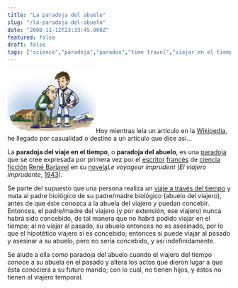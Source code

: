 ```yaml
---
title: "La paradoja del abuelo"
slug: "/la-paradoja-del-abuelo"
date: "2008-11-12T23:33:45.000Z"
featured: false
draft: false
tags: ["science","paradoja","paradox","time travel","viajar en el tiempo"]
---
```



![time_travellers_007](./images/time_travellers_007_jmfqgc.jpg "time_travellers_007")Hoy mientras leía un artículo en la [Wikipedia](http://es.wikipedia.org/wiki/Paradoja_del_viaje_en_el_tiempo), he llegado por casualidad o destino a un artículo que dice así…

La **paradoja del viaje en el tiempo**, o **paradoja del abuelo**, es una [paradoja](http://es.wikipedia.org/wiki/Paradoja "Paradoja") que se cree expresada por primera vez por el [escritor](http://es.wikipedia.org/wiki/Escritor "Escritor") [francés](http://es.wikipedia.org/wiki/Francia "Francia") de [ciencia ficción](http://es.wikipedia.org/wiki/Ciencia_ficci%C3%B3n "Ciencia ficción") [René Barjavel](http://es.wikipedia.org/wiki/Ren%C3%A9_Barjavel "René Barjavel") en su [novela](http://es.wikipedia.org/wiki/Novela "Novela")*Le voyageur imprudent* (*El viajero imprudente*, [1943](http://es.wikipedia.org/wiki/1943 "1943")).

Se parte del supuesto que una persona realiza un [viaje a través del tiempo](http://es.wikipedia.org/wiki/Viaje_a_trav%C3%A9s_del_tiempo "Viaje a través del tiempo") y mata al padre biológico de su padre/madre biológico (abuelo del viajero), antes de que éste conozca a la abuela del viajero y puedan concebir. Entonces, el padre/madre del viajero (y por extensión, ese viajero) nunca habrá sido concebido, de tal manera que no habrá podido viajar en el tiempo; al no viajar al pasado, su abuelo entonces no es asesinado, por lo que el hipotético viajero sí es concebido; entonces sí puede viajar al pasado y asesinar a su abuelo, pero no sería concebido, y así indefinidamente.

Se alude a ella como paradoja del abuelo cuando el viajero del tiempo conoce a su abuela en el pasado y altera los actos que dieron lugar a que ésta conociera a su futuro marido; con lo cual, no tienen hijos, y éstos no tienen al viajero temporal.



